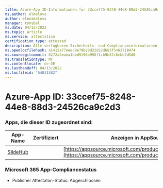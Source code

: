 ```yaml
---
title: Azure-App ID-Informationen für 33ccef75-8248-44e8-88d3-24526ca9c2d3
ms.author: elmalova
author: elenamalova
manager: tonybal
ms.date: 04/13/2022
ms.topic: article
ms.service: attestation
certification_type: attested
description: Alle verfügbaren Sicherheits- und Complianceinformationen für 33ccef75-8248-44e8-88d3-24526ca9c2d3.
ms.openlocfilehash: a1412a77eeec9e79b29d22d22d683f5462718474
ms.sourcegitcommit: 8272a4eaea1bbd9196b998f1cb9b87c6cbb7d5d0
ms.translationtype: MT
ms.contentlocale: de-DE
ms.lasthandoff: 04/13/2022
ms.locfileid: "64831382"
---
```

# <a name="azure-app-id-33ccef75-8248-44e8-88d3-24526ca9c2d3"></a>Azure-App ID: 33ccef75-8248-44e8-88d3-24526ca9c2d3


### <a name="apps-associated-with-this-id"></a>Apps, die dieser ID zugeordnet sind:
| **App-Name** | **Zertifiziert** | **Anzeigen in AppSource** |
|--------------|---------------|-----------------------|
| [SlideHub](../forward/WA200001625.md) |  | [https://appsource.microsoft.com/product/office/WA200001625](https://appsource.microsoft.com/product/office/WA200001625) |

### <a name="microsoft-365-app-compliance-status"></a>Microsoft 365 App-Compliancestatus
- Publisher Attestaton-Status: Abgeschlossen
